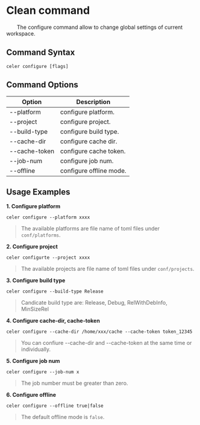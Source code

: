 # Clean command

&emsp;&emsp;The configure command allow to change global settings of current workspace.

## Command Syntax

```shell
celer configure [flags]
```

## Command Options

| Option	        | Description                                          |
| ----------------- | -----------------------------------------------------|
| --platform	    | configure platform.	                               |
| --project 	    | configure project.	                               |
| --build-type	    | configure build type.	                               |
| --cache-dir       | configure cache dir.                                 |
| --cache-token	    | configure cache token.                               |
| --job-num         | configure job num.                                   |
| --offline         | configure offline mode.                              |

## Usage Examples

**1. Configure platform**

```shell
celer configure --platform xxxx
```

>The available platforms are file name of toml files under `conf/platforms`.

**2. Configure project**

```shell
celer configurte --project xxxx
```

>The available projects are file name of toml files under `conf/projects`.

**3. Configure build type**

```shell
celer configure --build-type Release
```

>Candicate build type are: Release, Debug, RelWithDebInfo, MinSizeRel

**4. Configure cache-dir, cache-token**

```shell
celer configure --cache-dir /home/xxx/cache --cache-token token_12345
```

>You can confiure --cache-dir and --cache-token at the same time or individually.

**5. Configure job num**

```shell
celer configure --job-num x
```

>The job number must be greater than zero.

**6. Configure offline**

```shell
celer configure --offline true|false
```

> The default offline mode is `false`.



